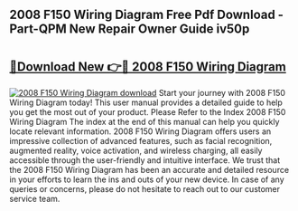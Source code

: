 ## 2008 F150 Wiring Diagram Free Pdf Download - Part-QPM New Repair Owner Guide iv50p

# <h2><a href="http://dfj9ba.blite.top/?on=2008+F150+Wiring+Diagram">🔗Download New 👉🔴 2008 F150 Wiring Diagram</a></h2>

[![2008 F150 Wiring Diagram download](https://i.imgur.com/lujVjoI.png)](http://dfj9ba.blite.top/?on=2008+F150+Wiring+Diagram)
Start your journey with 2008 F150 Wiring Diagram today! This user manual provides a detailed guide to help you get the most out of your product. Please Refer to the Index 2008 F150 Wiring Diagram The index at the end of this manual can help you quickly locate relevant information. 2008 F150 Wiring Diagram offers users an impressive collection of advanced features, such as facial recognition, augmented reality, voice activation, and wireless charging, all easily accessible through the user-friendly and intuitive interface. We trust that the 2008 F150 Wiring Diagram has been an accurate and detailed resource in your efforts to learn the ins and outs of your new device. In case of any queries or concerns, please do not hesitate to reach out to our customer service team.
